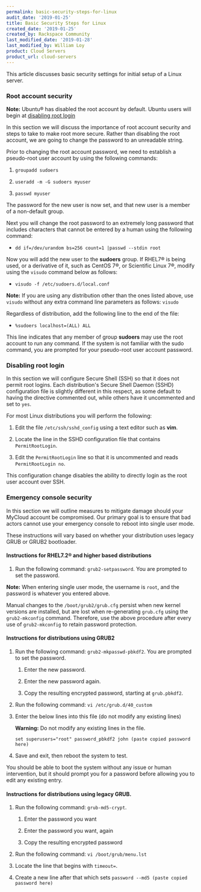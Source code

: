 ```yaml
---
permalink: basic-security-steps-for-linux
audit_date: '2019-01-25'
title: Basic Security Steps for Linux
created_date: '2019-01-25'
created_by: Rackspace Community
last_modified_date: '2019-01-28'
last_modified_by: William Loy
product: Cloud Servers
product_url: cloud-servers
---
```


This article discusses basic security settings for initial setup of a Linux server.


### Root account security

**Note:** Ubuntu&reg; has disabled the root account by default. Ubuntu users will begin at [disabling root login](#disabling-root-login)

In this section we will discuss the importance of root account security and steps to take to make root more secure.
Rather than disabling the root account, we are going to change the password to an unreadable string.

Prior to changing the root account password, we need to establish a pseudo-root user account by using the following commands:

1. ```groupadd sudoers```

2. ```useradd -m -G sudoers myuser```

3. ```passwd myuser```

The password for the new user is now set, and that new user is a member of a non-default group.

Next you will change the root password to an extremely long password that includes characters that cannot be entered by a human using the following command:

- ```dd if=/dev/urandom bs=256 count=1 |passwd --stdin root```

Now you will add the new user to the **sudoers** group. If RHEL7&reg; is being used, or a derivative of it, such as CentOS 7&reg;, or Scientific Linux 7&reg;, modify using the ```visudo``` command below as follows:

- ```visudo -f /etc/sudoers.d/local.conf```

**Note:** If you are using any distribution other than the ones listed above, use ```visudo``` without any extra command line parameters as follows: ```visudo```

Regardless of distribution, add the following line to the end of the file:

- ```%sudoers localhost=(ALL) ALL```

This line indicates that any member of group **sudoers** may use the root account to run any command. If the system is not familiar with the sudo command, you are prompted for your pseudo-root user account password.

### Disabling root login

In this section we will configure Secure Shell (SSH) so that it does not permit root logins. Each distribution's Secure Shell Daemon (SSHD) configuration file is slightly different in this respect, as some default to having the directive commented out, while others have it uncommented and set to ```yes```.

For most Linux distributions you will perform the following:

1. Edit the file ```/etc/ssh/sshd_config``` using a text editor such as **vim**.

2. Locate the line in the SSHD configuration file that contains ```PermitRootLogin```.

3. Edit the ```PermitRootLogin``` line so that it is uncommented and reads ```PermitRootLogin no```.

This configuration change disables the ability to directly login as the root user account over SSH.

### Emergency console security

In this section we will outline measures to mitigate damage should your MyCloud account be compromised. Our primary goal is to ensure that bad actors cannot use your emergency console to reboot into single user mode.

These instructions will vary based on whether your distribution uses legacy GRUB or GRUB2 bootloader.

#### Instructions for RHEL7.2&reg; and higher based distributions

1. Run the following command:  ```grub2-setpassword```. You are prompted to set the password.

**Note:** When entering single user mode, the username is ```root```, and the password is whatever you entered above.

Manual changes to the ```/boot/grub2/grub.cfg``` persist when new kernel versions are installed, but are lost when re-generating ```grub.cfg``` using the ```grub2-mkconfig``` command. Therefore, use the above procedure after every use of ```grub2-mkconfig``` to retain password protection.

#### Instructions for distributions using GRUB2

1. Run the following command: ```grub2-mkpasswd-pbkdf2```. You are prompted to set the password.

    1. Enter the new password.

    2. Enter the new password again.

    3. Copy the resulting encrypted password, starting at ```grub.pbkdf2```.

2. Run the following command: ```vi /etc/grub.d/40_custom```

3. Enter the below lines into this file (do not modify any existing lines)

    **Warning:** Do not modify any existing lines in the file.

      `set superusers="root"
       password_pbkdf2 john (paste copied password here)`

4. Save and exit, then reboot the system to test.

You should be able to boot the system without any issue or human intervention, but it should prompt you for a password before allowing you to edit any existing entry.

#### Instructions for distributions using legacy GRUB.

1. Run the following command: ```grub-md5-crypt```.

    1. Enter the password you want

    2. Enter the password you want, again

    3. Copy the resulting encrypted password

2. Run the following command: ```vi /boot/grub/menu.lst```

3. Locate the line that begins with ```timeout=```.

4. Create a new line after that which sets ```password --md5 (paste copied password here)```
